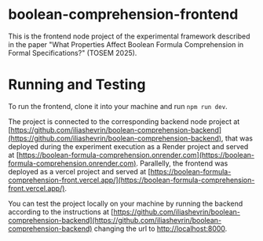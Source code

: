 # boolean-comprehension-frontend
This is the frontend node project of the experimental framework described in the paper "What Properties Affect Boolean Formula Comprehension in Formal Specifications?" (TOSEM 2025).
# Running and Testing
To run the frontend, clone it into your machine and run `npm run dev`.

The project is connected to the corresponding backend node project at [https://github.com/iliashevrin/boolean-comprehension-backend](https://github.com/iliashevrin/boolean-comprehension-backend), that was deployed during the experiment execution as a Render project and served at [https://boolean-formula-comprehension.onrender.com](https://boolean-formula-comprehension.onrender.com). Parallelly, the frontend was deployed as a vercel project and served at [https://boolean-formula-comprehension-front.vercel.app/](https://boolean-formula-comprehension-front.vercel.app/).

You can test the project locally on your machine by running the backend according to the instructions at [https://github.com/iliashevrin/boolean-comprehension-backend](https://github.com/iliashevrin/boolean-comprehension-backend) changing the url to [http://localhost:8000](http://localhost:8000).
